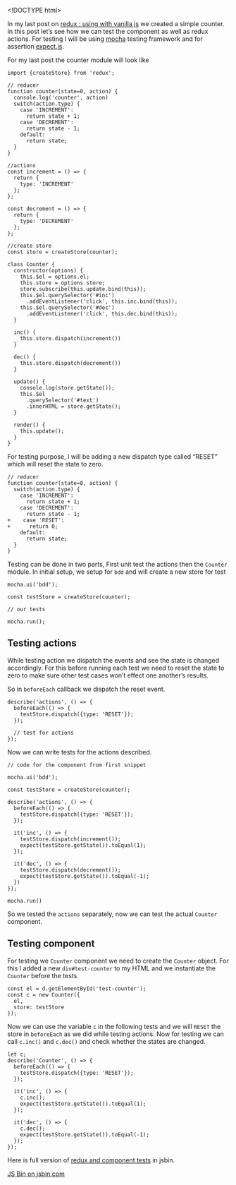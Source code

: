 &lt;!DOCTYPE html&gt;

In my last post on [redux : using with vanilla js](/2016/02/redux-using-with-vanilla-js.html) we created a simple counter. In this post let’s see how we can test the component as well as redux actions. For testing I will be using [mocha](http://mochajs.org/) testing framework and for assertion [expect.js](https://github.com/LearnBoost/expect.js).

For my last post the counter module will look like

    import {createStore} from 'redux';

    // reducer 
    function counter(state=0, action) {
      console.log('counter', action)
      switch(action.type) {
        case 'INCREMENT':
          return state + 1;
        case 'DECREMENT':
          return state - 1;
        default:
          return state;
      }
    }

    //actions
    const increment = () => {
      return {
        type: 'INCREMENT'
      };
    };

    const decrement = () => {
      return {
        type: 'DECREMENT'
      };
    };

    //create store
    const store = createStore(counter);

    class Counter {
      constructor(options) {
        this.$el = options.el;
        this.store = options.store;
        store.subscribe(this.update.bind(this));
        this.$el.querySelector('#inc')
          .addEventListener('click', this.inc.bind(this));
        this.$el.querySelector('#dec')
          .addEventListener('click', this.dec.bind(this));
      }

      inc() {
        this.store.dispatch(increment())
      }

      dec() {
        this.store.dispatch(decrement())
      }

      update() { 
        console.log(store.getState());
        this.$el
          .querySelector('#text')
          .innerHTML = store.getState();
      }

      render() {
        this.update();
      }
    }

For testing purpose, I will be adding a new dispatch type called “RESET” which will reset the state to zero.

    // reducer 
    function counter(state=0, action) {
      switch(action.type) {
        case 'INCREMENT':
          return state + 1;
        case 'DECREMENT':
          return state - 1;
    +    case 'RESET':
    +      return 0;
        default:
          return state;
      }
    }

Testing can be done in two parts, First unit test the actions then the `Counter` module. In initial setup, we setup for `bdd` and will create a new store for test

    mocha.ui('bdd');

    const testStore = createStore(counter);

    // our tests

    mocha.run();

Testing actions
---------------

While testing action we dispatch the events and see the state is changed accordingly. For this before running each test we need to reset the state to zero to make sure other test cases won’t effect one another’s results.

So in `beforeEach` callback we dispatch the reset event.

    describe('actions', () => {
      beforeEach(() => {
        testStore.dispatch({type: 'RESET'});
      });

      // test for actions
    });

Now we can write tests for the actions described.

    // code for the component from first snippet

    mocha.ui('bdd');

    const testStore = createStore(counter);

    describe('actions', () => {
      beforeEach(() => {
        testStore.dispatch({type: 'RESET'});
      });

      it('inc', () => {
        testStore.dispatch(increment());
        expect(testStore.getState()).toEqual(1);
      });

      it('dec', () => {
        testStore.dispatch(decrement());
        expect(testStore.getState()).toEqual(-1);
      })
    });

    mocha.run()

So we tested the `actions` separately, now we can test the actual `Counter` component.

Testing component
-----------------

For testing we `Counter` component we need to create the `Counter` object. For this I added a new `div#test-counter` to my HTML and we instantiate the `Counter` before the tests.

    const el = d.getElementById('test-counter');
    const c = new Counter({
      el,
      store: testStore
    });

Now we can use the variable `c` in the following tests and we will `RESET` the store in `beforeEach` as we did while testing actions. Now for testing we can call `c.inc()` and `c.dec()` and check whether the states are changed.

    let c;
    describe('Counter', () => {
      beforeEach(() => {
        testStore.dispatch({type: 'RESET'});
      });

      it('inc', () => {
        c.inc();
        expect(testStore.getState()).toEqual(1);
      });

      it('dec', () => {
        c.dec();
        expect(testStore.getState()).toEqual(-1);
      });
    });

Here is full version of [redux and component tests](https://jsbin.com/jibagu/edit?js,output) in jsbin.

<a href="http://jsbin.com/jibagu/3/embed?js,output" class="jsbin-embed">JS Bin on jsbin.com</a>
